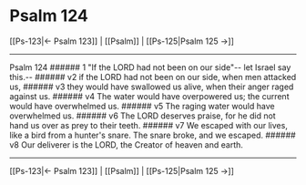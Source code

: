# Psalm 124

[[Ps-123|← Psalm 123]] | [[Psalm]] | [[Ps-125|Psalm 125 →]]
***

Psalm 124 ###### 1 "If the LORD had not been on our side"-- let Israel say this.-- ###### v2 if the LORD had not been on our side, when men attacked us, ###### v3 they would have swallowed us alive, when their anger raged against us. ###### v4 The water would have overpowered us; the current would have overwhelmed us. ###### v5 The raging water would have overwhelmed us. ###### v6 The LORD deserves praise, for he did not hand us over as prey to their teeth. ###### v7 We escaped with our lives, like a bird from a hunter's snare. The snare broke, and we escaped. ###### v8 Our deliverer is the LORD, the Creator of heaven and earth.

***
[[Ps-123|← Psalm 123]] | [[Psalm]] | [[Ps-125|Psalm 125 →]]
